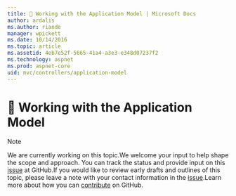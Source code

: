 ```yaml
---
title: 🔧 Working with the Application Model | Microsoft Docs
author: ardalis
ms.author: riande
manager: wpickett
ms.date: 10/14/2016
ms.topic: article
ms.assetid: 4eb7e52f-5665-41a4-a3e3-e348d07237f2
ms.technology: aspnet
ms.prod: aspnet-core
uid: mvc/controllers/application-model
---
```

# 🔧 Working with the Application Model

> [!NOTE]
> We are currently working on this topic.We welcome your input to help shape the scope and approach. You can track the status and provide input on this [issue](https://github.com/aspnet/Docs/issues/138) at GitHub.If you would like to review early drafts and outlines of this topic, please leave a note with your contact information in the [issue](https://github.com/aspnet/Docs/issues/138).Learn more about how you can [contribute](https://github.com/aspnet/Docs/blob/master/CONTRIBUTING.md) on GitHub.
